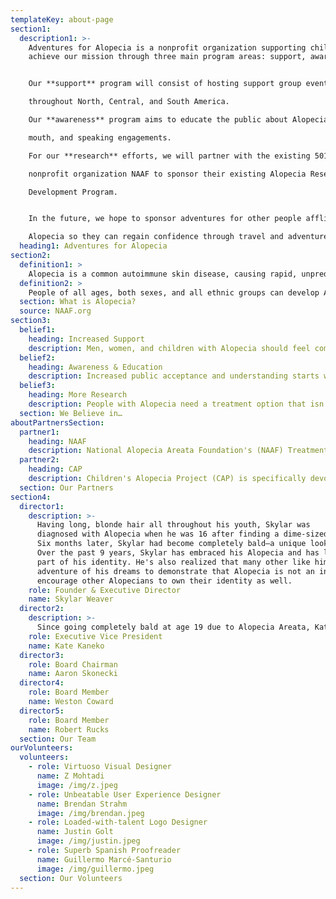 ```yaml
---
templateKey: about-page
section1:
  description1: >-
    Adventures for Alopecia is a nonprofit organization supporting children and adults living with Alopecia.  We
    achieve our mission through three main program areas: support, awareness, and research.  


    Our **support** program will consist of hosting support group events

    throughout North, Central, and South America.  

    Our **awareness** program aims to educate the public about Alopecia through social media, press, word of

    mouth, and speaking engagements.  

    For our **research** efforts, we will partner with the existing 501(c)(3)

    nonprofit organization NAAF to sponsor their existing Alopecia Research

    Development Program.  


    In the future, we hope to sponsor adventures for other people afflicted by

    Alopecia so they can regain confidence through travel and adventure.  
  heading1: Adventures for Alopecia
section2:
  definition1: >
    Alopecia is a common autoimmune skin disease, causing rapid, unpredictable hair loss on the scalp, face, and sometimes the entire body. Over six million people in the U.S. have been diagnosed with it, and an individual's lifetime risk of Alopecia is 2.1%. 
  definition2: >
    People of all ages, both sexes, and all ethnic groups can develop Alopecia. It can first appear during childhood or adulthood, and though physically benign, Alopecia can have devastating effects on one’s mental, emotional, and social wellbeing.
  section: What is Alopecia?
  source: NAAF.org
section3:
  belief1:
    heading: Increased Support 
    description: Men, women, and children with Alopecia should feel comfortable without their hair. Support plays a big part in helping people with Alopecia regain their confidence, maintain a positive outlook, and overcome this emotional pain caused by this disease.
  belief2:
    heading: Awareness & Education
    description: Increased public acceptance and understanding starts with education. We need to educate the public about Alopecia.
  belief3:
    heading: More Research
    description: People with Alopecia need a treatment option that isn’t detrimental to one’s health.
  section: We Believe in…
aboutPartnersSection:
  partner1:
    heading: NAAF 
    description: National Alopecia Areata Foundation's (NAAF) Treatment Development Program aims "to find a safe and effective treatment or cure for Alopecia Areata to benefit the 145 million people worldwide who have, had, or will develop Alopecia Areata in their lifetime." In an effort to advance Alopecia treatment, **we will contribute 50% of your donation directly to NAAF if you mention NAAF in the Donation Notes of your donation.**
  partner2:
    heading: CAP
    description: Children's Alopecia Project (CAP) is specifically devoted to helping children living with all forms of Alopecia regain confidence. As part of our mission to support people living with Alopecia, we would like a portion of our funds raised to go towards supporting CAP's meaningful work, so **we will contribute 50% of your donation directly to CAP if you mention CAP in the Donation Notes of your donation.** 
  section: Our Partners
section4:
  director1:
    description: >-
      Having long, blonde hair all throughout his youth, Skylar was 
      diagnosed with Alopecia when he was 16 after finding a dime-sized bald spot on the back of his head.
      Six months later, Skylar had become completely bald—a unique look for a sophomore in high school. That uncontrolled transition took a toll on Skylar's emotional well-being and self-confidence throughout high school. 
      Over the past 9 years, Skylar has embraced his Alopecia and has learned to recognize it as an important
      part of his identity. He's also realized that many other like him are trying to overcome similar challenges. Now, Skylar is embarking on the
      adventure of his dreams to demonstrate that Alopecia is not an inhibitor and to
      encourage other Alopecians to own their identity as well.
    role: Founder & Executive Director 
    name: Skylar Weaver
  director2:
    description: >-
      Since going completely bald at age 19 due to Alopecia Areata, Kate has rocked a multitude of hairstyles from bald to buzz to curly bob. From a childhood with long curly hair and a competitive Irish Dancing career with a wig wearing requirement, Kate learned early on about societal pressures around appearance. Her journey to accept a lack of control over her hair, her self-image, and how others view her is a work in progress, but a fulfilling one. Due to the variability of Alopecia Areata over time, there may come a day when Kate (and many others like her) loses her hair again. Whether she’s bald or auditioning for a Pantene commercial, she is ultimately stronger and more self-confident having experienced Alopecia and hopes that the support offered by AFA will propel others like her to live life to the max.
    role: Executive Vice President
    name: Kate Kaneko
  director3:
    role: Board Chairman
    name: Aaron Skonecki
  director4:
    role: Board Member
    name: Weston Coward
  director5:
    role: Board Member
    name: Robert Rucks
  section: Our Team 
ourVolunteers:
  volunteers:
    - role: Virtuoso Visual Designer 
      name: Z Mohtadi 
      image: /img/z.jpeg
    - role: Unbeatable User Experience Designer
      name: Brendan Strahm
      image: /img/brendan.jpeg
    - role: Loaded-with-talent Logo Designer
      name: Justin Golt
      image: /img/justin.jpeg
    - role: Superb Spanish Proofreader
      name: Guillermo Marcé-Santurio
      image: /img/guillermo.jpeg
  section: Our Volunteers 
---
```


